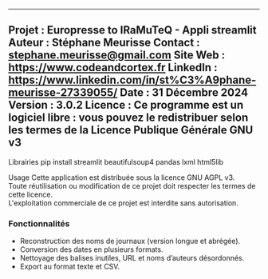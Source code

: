 -----------------------------------------
Projet : Europresse to IRaMuTeQ - Appli streamlit
Auteur : Stéphane Meurisse
Contact : stephane.meurisse@gmail.com
Site Web : https://www.codeandcortex.fr
LinkedIn : https://www.linkedin.com/in/st%C3%A9phane-meurisse-27339055/
Date : 31 Décembre 2024
Version : 3.0.2
Licence : Ce programme est un logiciel libre : vous pouvez le redistribuer selon les termes de la Licence Publique Générale GNU v3
-----------------------------------------

Librairies 
pip install streamlit beautifulsoup4 pandas lxml html5lib


Usage
Cette application est distribuée sous la licence GNU AGPL v3.  
Toute réutilisation ou modification de ce projet doit respecter les termes de cette licence.  
L'exploitation commerciale de ce projet est interdite sans autorisation.

### Fonctionnalités
- Reconstruction des noms de journaux (version longue et abrégée).
- Conversion des dates en plusieurs formats.
- Nettoyage des balises inutiles, URL et noms d’auteurs désordonnés.
- Export au format texte et CSV.


